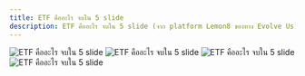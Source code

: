 ```yaml
---
title: ETF คืออะไร จบใน 5 slide
description: ETF คืออะไร จบใน 5 slide (จาก platform Lemon8 ของทาง Evolve Us)
---
```

![ETF คืออะไร จบใน 5 slide](/assets/lemon8pic/4.png)
![ETF คืออะไร จบใน 5 slide](/assets/lemon8pic/5.png)
![ETF คืออะไร จบใน 5 slide](/assets/lemon8pic/6.png)
![ETF คืออะไร จบใน 5 slide](/assets/lemon8pic/7.png)